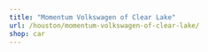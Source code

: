 ```yaml
---
title: "Momentum Volkswagen of Clear Lake"
url: /houston/momentum-volkswagen-of-clear-lake/
shop: car
---
```

